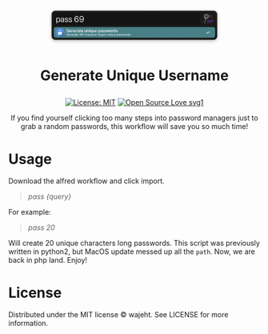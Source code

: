 <p align="center">
<img width="70%" src="https://raw.githubusercontent.com/wajeht/alfred-generate-unique-passwords/main/dist/screenshot.png" />
</p>

# <p align="center"> Generate Unique Username </p>

<div align="center">

[![License: MIT](https://img.shields.io/badge/License-MIT-blue.svg)](https://opensource.org/licenses/ISC) [![Open Source Love svg1](https://badges.frapsoft.com/os/v1/open-source.svg?v=103)](https://github.com/wajeht/alfred-generate-unique-passwords)

</div>

<p align="center">
If you find yourself clicking too many steps into password managers just to grab a random passwords, this workflow will save you so much time!
</p>

# Usage

Download the alfred workflow and click import.

> _pass {query}_

For example:

> _pass 20_ <br>

Will create 20 unique characters long passwords. This script was previously written in python2, but MacOS update messed up all the `path`. Now, we are back in php land. Enjoy!

# License

Distributed under the MIT license © wajeht. See LICENSE for more information.
